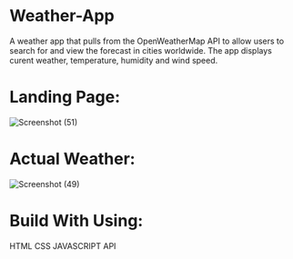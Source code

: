 # Weather-App
 A weather app that pulls from the OpenWeatherMap API 
 to allow users to search for and view the forecast in cities worldwide.
 The app displays curent weather, temperature, humidity and wind speed.
 
 
# Landing Page:
 


![Screenshot (51)](https://user-images.githubusercontent.com/108418892/191749188-99ef7ca2-dfeb-4bf5-8917-27026cc84d4e.png)



# Actual Weather: 


![Screenshot (49)](https://user-images.githubusercontent.com/108418892/191753006-3d62f77d-c49a-466a-be3a-2b88e0a2405e.png)



# Build With Using: 

HTML
CSS
JAVASCRIPT
API
